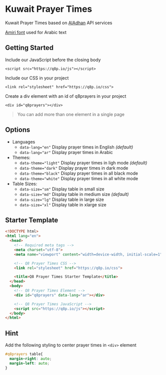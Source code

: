 # Kuwait Prayer Times
Kuwait Prayer Times based on [AlAdhan](https://aladhan.com) API services

[Amiri font](https://www.amirifont.org) used for Arabic text

## Getting Started
Include our JavaScript before the closing body

`<script src="https://q8p.io/js"></script>`

Include our CSS in your project

`<link rel="stylesheet" href="https://q8p.io/css">`

Create a div element with an id of q8prayers in your project

`<div id="q8prayers"></div>`

> You can add more than one element in a single page

## Options
- Languages
  - `data-lang="en"` Display prayer times in English *(default)*
  - `data-lang="ar"` Display prayer times in Arabic
- Themes:
  - `data-theme="light"` Display prayer times in ligh mode *(default)*
  - `data-theme="dark"` Display prayer times in dark mode
  - `data-theme="black"` Display prayer times in all black mode
  - `data-theme="white"` Display prayer times in all white mode
- Table Sizes:
  - `data-size="sm"` Display table in small size
  - `data-size="md"` Display table in medium size *(default)*
  - `data-size="lg"` Display table in large size
  - `data-size="xl"` Display table in xlarge size

## Starter Template
```html
<!DOCTYPE html>
<html lang="en">
  <head>
    <!-- Required meta tags -->
    <meta charset="utf-8">
    <meta name="viewport" content="width=device-width, initial-scale=1">

    <!-- Q8 Prayer Times CSS -->
    <link rel="stylesheet" href="https://q8p.io/css">

    <title>Q8 Prayer Times Starter Template</title>
  </head>
  <body>
    <!-- Q8 Prayer Times Element -->
    <div id="q8prayers" data-lang="ar"></div>

    <!-- Q8 Prayer Times JavaScript -->
    <script src="https://q8p.io/js"></script>
  </body>
</html>
```

## Hint
Add the following styling to center prayer times in `<div>` element

```css
#q8prayers table{
  margin-right: auto;
  margin-left: auto;
}
```
